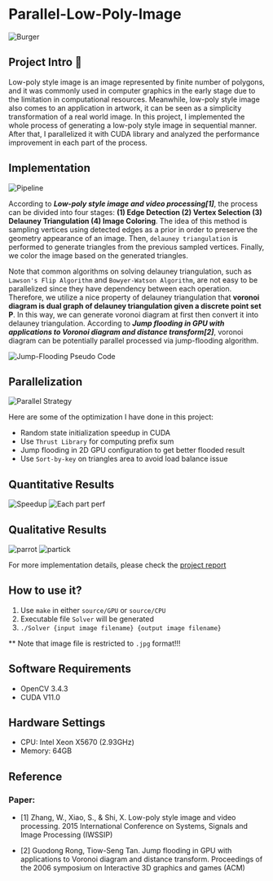 # Parallel-Low-Poly-Image

![Burger](source/DWT.jpg)

## Project Intro :dart:

Low-poly style image is an image represented by finite number of polygons, and it was commonly used in computer graphics in the early stage due to the limitation in computational resources. Meanwhile, low-poly style image also comes to an application in artwork, it can be seen as a simplicity transformation of a real world image. In this project, I implemented the whole process of generating a low-poly style image in sequential manner. After that, I parallelized it with CUDA library and analyzed the performance improvement in each part of the process.

## Implementation

![Pipeline](source/DWT.jpg)

According to ***Low-poly style image and video processing[1]***, the process can be divided into four stages: **(1) Edge Detection (2) Vertex Selection (3) Delauney Triangulation (4) Image Coloring**. The idea of this method is sampling vertices using detected edges as a prior in order to preserve the geometry appearance of an image. Then, `delauney triangulation` is performed to generate triangles from the previous sampled vertices. Finally, we color the image based on the generated triangles.

Note that common algorithms on solving delauney triangulation, such as `Lawson's Flip Algorithm` and `Bowyer-Watson Algorithm`, are not easy to be parallelized since they have dependency between each operation. Therefore, we utilize a nice property of delauney triangulation that **voronoi diagram is dual graph of delauney triangulation given a discrete point set P**. In this way, we can generate voronoi diagram at first then convert it into delauney triangulation. According to ***Jump flooding in GPU with applications to Voronoi diagram and distance transform[2]***, voronoi diagram can be potentially parallel processed via jump-flooding algorithm.

![Jump-Flooding Pseudo Code](source/DWT.jpg)

## Parallelization
![Parallel Strategy](source/DWT.jpg)

Here are some of the optimization I have done in this project:
* Random state initialization speedup in CUDA
* Use `Thrust Library` for computing prefix sum
* Jump flooding in 2D GPU configuration to get better flooded result
* Use `Sort-by-key` on triangles area to avoid load balance issue

## Quantitative Results

![Speedup](source/DWT.jpg)
![Each part perf](source/DWT.jpg)

## Qualitative Results

![parrot](source/compare.jpg)
![partick](source/compare_qualitative.jpg)

For more implementation details, please check the [project report](https://github.com/MaxHsu88/Image-in-Audio-Steganography/blob/master/DSP%20Final%20Project%20Report.pdf)

## How to use it?

1. Use `make` in either `source/GPU` or `source/CPU`
2. Executable file `Solver` will be generated
3. `./Solver {input image filename} {output image filename}`

** Note that image file is restricted to `.jpg` format!!!

## Software Requirements

* OpenCV 3.4.3
* CUDA V11.0

## Hardware Settings

* CPU: Intel Xeon X5670 (2.93GHz)
* Memory: 64GB

## Reference

### Paper:

* [1] Zhang, W., Xiao, S., & Shi, X. Low-poly style image and video processing. 2015 International Conference on Systems, Signals and Image Processing (IWSSIP)

* [2] Guodong Rong, Tiow-Seng Tan. Jump flooding in GPU with applications to Voronoi diagram and distance transform. Proceedings of the 2006 symposium on Interactive 3D graphics and games (ACM)
